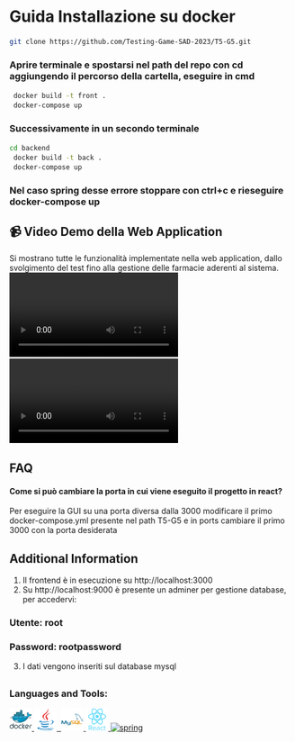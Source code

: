 <h1 align="left"> Guida Installazione su docker</h1>







```bash
git clone https://github.com/Testing-Game-SAD-2023/T5-G5.git
```
### Aprire terminale e spostarsi nel path del repo con cd aggiungendo il percorso della cartella, eseguire in cmd
```bash
 docker build -t front .
 docker-compose up
```
### Successivamente in un secondo terminale
```bash
cd backend
 docker build -t back .
 docker-compose up
```
 
### Nel caso spring desse errore stoppare con ctrl+c e rieseguire docker-compose up

## :video_camera: Video Demo della Web Application
Si mostrano tutte le funzionalità implementate nella web application, dallo svolgimento del test fino alla gestione delle farmacie aderenti al sistema.
<video src="https://github.com/Testing-Game-SAD-2023/T5-G5/blob/main/VideoProva.mp4?raw=true" controls="controls" style="max-width: 730px;">
</video>
![VideoProva.mp4](https://github.com/Testing-Game-SAD-2023/T5-G5/blob/main/VideoProva.mp4?raw=true)

## FAQ

#### Come si può cambiare la porta in cui viene eseguito il progetto in react? 

Per eseguire la GUI su una porta diversa dalla 3000 modificare il primo docker-compose.yml presente nel path T5-G5 e in ports cambiare il primo 3000 con la porta desiderata

## Additional Information
1. Il frontend è in esecuzione su http://localhost:3000
2. Su http://localhost:9000 è presente un adminer per gestione database, per accedervi:
### Utente: root 
### Password: rootpassword
3. I dati vengono inseriti sul database mysql
## 
<p align="left">
</p>

<h3 align="left">Languages and Tools:</h3>
<p align="left"> <a href="https://www.docker.com/" target="_blank" rel="noreferrer"> <img src="https://raw.githubusercontent.com/devicons/devicon/master/icons/docker/docker-original-wordmark.svg" alt="docker" width="40" height="40"/> </a> <a href="https://www.java.com" target="_blank" rel="noreferrer"> <img src="https://raw.githubusercontent.com/devicons/devicon/master/icons/java/java-original.svg" alt="java" width="40" height="40"/> </a> <a href="https://developer.mozilla.org/en-US/docs/Web/JavaScript" target="_blank" rel="noreferrer"> <img href="https://www.mysql.com/" target="_blank" rel="noreferrer"> <img src="https://raw.githubusercontent.com/devicons/devicon/master/icons/mysql/mysql-original-wordmark.svg" alt="mysql" width="40" height="40"/> </a> <a href="https://reactjs.org/" target="_blank" rel="noreferrer"> <img src="https://raw.githubusercontent.com/devicons/devicon/master/icons/react/react-original-wordmark.svg" alt="react" width="40" height="40"/> </a> <a href="https://spring.io/" target="_blank" rel="noreferrer"> <img src="https://www.vectorlogo.zone/logos/springio/springio-icon.svg" alt="spring" width="40" height="40"/> </a> </p>









